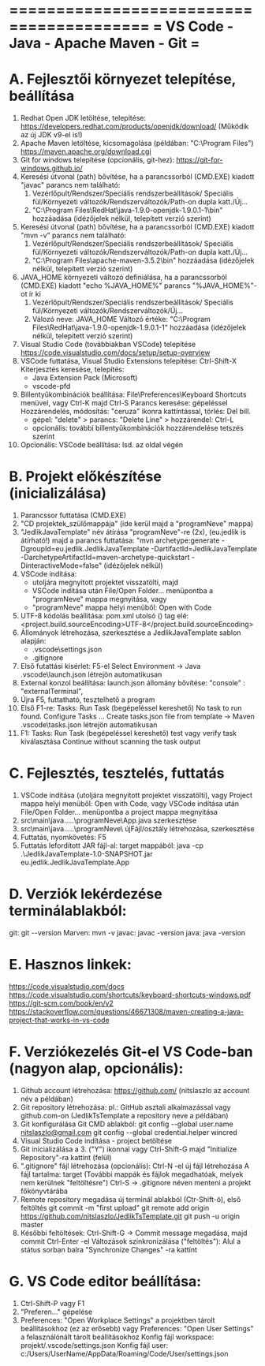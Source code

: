 ﻿
=========================================
=  VS Code - Java - Apache Maven - Git  =
=========================================

A.  Fejlesztői környezet telepítése, beállítása
================================================
1.  Redhat Open JDK letöltése, telepítése:
    https://developers.redhat.com/products/openjdk/download/
    (Működik az új JDK v9-el is!)
2.  Apache Maven letöltése, kicsomagolása (példában: "C:\Program Files")
    https://maven.apache.org/download.cgi
3.  Git for windows telepítése (opcionális, git-hez):
    https://git-for-windows.github.io/
4.  Keresési útvonal (path) bővítése, ha a parancssorból (CMD.EXE)
    kiadott "javac" parancs nem található: 
      1. Vezérlőpult/Rendszer/Speciális rendszerbeállítások/
         Speciális fül/Környezeti változók/Rendszerváltozók/Path-on dupla katt./Új...
      2. "C:\Program Files\RedHat\java-1.9.0-openjdk-1.9.0.1-1\bin"
         hozzáadása (idézőjelek nélkül, telepített verzió szerint)
5.  Keresési útvonal (path) bővítése, ha a parancssorból (CMD.EXE)
    kiadott "mvn -v" parancs nem található: 
      1. Vezérlőpult/Rendszer/Speciális rendszerbeállítások/
         Speciális fül/Környezeti változók/Rendszerváltozók/Path-on dupla katt./Új...
      2. "C:\Program Files\apache-maven-3.5.2\bin"
         hozzáadása (idézőjelek nélkül, telepített verzió szerint)
6.  JAVA_HOME környezeti változó definiálása, ha a parancssorból (CMD.EXE)
    kiadott "echo %JAVA_HOME%" parancs "%JAVA_HOME%"-ot ír ki
      1. Vezérlőpult/Rendszer/Speciális rendszerbeállítások/
         Speciális fül/Környezeti változók/Rendszerváltozók/Új...
      2. Válozó neve: JAVA_HOME
         Változó értéke: "C:\Program Files\RedHat\java-1.9.0-openjdk-1.9.0.1-1"
         hozzáadása (idézőjelek nélkül, telepített verzió szerint)
7.  Visual Studio Code (továbbiakban VSCode) telepítése
    https://code.visualstudio.com/docs/setup/setup-overview
8.  VSCode futtatása, Visual Studio Extensions telepítése: Ctrl-Shift-X
    Kiterjesztés keresése, telepítés:
     - Java Extension Pack (Microsoft)
     - vscode-pfd
9.  Billentyűkombinációk beállítása: 
    File\Preferences\Keyboard Shortcuts menüvel, vagy Ctrl-K majd Ctrl-S
    Parancs keresése: gépeléssel
    Hozzárendelés, módosítás: "ceruza" ikonra kattíntással, törlés: Del bill.
    - gépel: "delete" > parancs: "Delete Line" > hozzárendel: Ctrl-L
    - opcionális: további billentyűkombinációk hozzárendelése tetszés szerint
11. Opcionális: VSCode beállítása: lsd. az oldal végén

B.  Projekt előkészítése (inicializálása)
=========================================
1. Parancssor futtatása (CMD.EXE)
2. "CD projektek_szülőmappája" (ide kerül majd a "programNeve" mappa)
3. "JedlikJavaTemplate" név átírása "programNeve"-re (2x), (eu.jedlik is átírható!) majd a parancs futtatása:
   "mvn archetype:generate -DgroupId=eu.jedlik.JedlikJavaTemplate -DartifactId=JedlikJavaTemplate -DarchetypeArtifactId=maven-archetype-quickstart -DinteractiveMode=false"
   (idézőjelek nélkül)
4. VSCode indítása:
    - utoljára megnyitott projektet visszatölti, majd
    - VSCode indítása után File/Open Folder... menüpontba a "programNeve" mappa megnyitása, vagy
    - "programNeve" mappa helyi menüből: Open with Code
5. UTF-8 kódolás beállítása: pom.xml utolsó (</project>) tag elé:
    <properties>
        <project.build.sourceEncoding>UTF-8</project.build.sourceEncoding>
    </properties>
6. Állományok létrehozása, szerkesztése a JedlikJavaTemplate sablon alapján:
    - .vscode\settings.json
    - .gitignore
6. Első futattási kisérlet: F5-el Select Environment -> Java
   .vscode\launch.json létrejön automatikusan
7. External konzol beállítása: 
   launch.json állomány bővítése:
   "console" : "externalTerminal",
8. Újra F5, futtatható, tesztelhető a program
9. Első F1-re: Tasks: Run Task (begépeléssel kereshető)
   No task to run found. Configure Tasks ...
   Create tasks.json file from template -> Maven
   .vscode\tasks.json létrejön automatikusan
10. F1: Tasks: Run Task (begépeléssel kereshető)
    test vagy verify task kiválasztása
    Continue without scanning the task output

C.  Fejlesztés, tesztelés, futtatás
===================================
1.  VSCode indítása (utoljára megnyitott projektet visszatölti), vagy
    Project mappa helyi menüből: Open with Code, vagy
    VSCode indítása után File/Open Folder... menüpontba a project mappa megnyitása
2.  src\main\java\.....\programNeve\App.java szerkesztése
3.  src\main\java\.....\programNeve\ újFájl/osztály létrehozása, szerkesztése
4.  Futtatás, nyomkövetés: F5
5.  Futtatás lefordított JAR fájl-al:
    target mappából:
    java -cp .\JedlikJavaTemplate-1.0-SNAPSHOT.jar eu.jedlik.JedlikJavaTemplate.App
    
D. Verziók lekérdezése terminálablakból:
=========================================
git: git --version
Marven: mvn -v
javac: javac -version
java: java -version

E. Hasznos linkek:
===================
https://code.visualstudio.com/docs
https://code.visualstudio.com/shortcuts/keyboard-shortcuts-windows.pdf
https://git-scm.com/book/en/v2
https://stackoverflow.com/questions/46671308/maven-creating-a-java-project-that-works-in-vs-code

F. Verziókezelés Git-el VS Code-ban (nagyon alap, opcionális):
==============================================================
1. Github account létrehozása:
   https://github.com/
   (nitslaszlo az account név a példában)
2. Git repository létrehozása:
   pl.: GitHub asztali alkalmazással vagy github.com-on
   (JedlikTsTemplate a repository neve a példában)
3. Git konfigurálása Git CMD ablakból:
   git config --global user.name nitslaszlo@gmail.com
   git config --global credential.helper wincred
4. Visual Studio Code indítása - project betöltése
5. Git inicializálása a 3. ("Y") ikonnal vagy Ctrl-Shift-G
   majd "Initialize Repository"-ra kattint (felül)
6. ".gitignore" fájl létrehozása (opcionális):
   Ctrl-N -el új fájl létrehozása
   A fájl tartalma:
   target
   (További mappák és fájlok megadhatóak, melyek nem kerülnek "feltöltésre")
   Ctrl-S -> .gitignore néven menteni a projekt főkönyvtárába
7. Remote repository megadása új terminál ablakból (Ctr-Shift-ö), első feltöltés
   git commit -m "first upload"
   git remote add origin https://github.com/nitslaszlo/JedlikTsTemplate.git
   git push -u origin master
8. Későbbi feltöltések:
   Ctrl-Shift-G -> Commit message megadása, majd commit Ctrl-Enter -el
   Változások szinkronizálása ("feltöltés"): Alul a státus sorban balra "Synchronize Changes" -ra kattínt

G. VS Code editor beállítása:
==============================
1. Ctrl-Shift-P vagy F1
2. "Preferen..." gépelése
3. Preferences: "Open Workplace Settings" a projektben tárolt beállításokhoz (ez az erősebb) vagy
   Preferences: "Open User Settings" a felasználónált tárolt beállításokhoz
   Konfig fájl workspace: projekt/.vscode/settings.json
   Konfig fájl user: c:/Users/UserName/AppData/Roaming/Code/User/settings.json